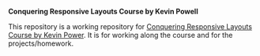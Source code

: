 **Conquering Responsive Layouts Course by Kevin Powell**

This repository is a working repository for [Conquering Responsive Layouts Course by Kevin Power](https://courses.kevinpowell.co/conquering-responsive-layouts). It is for working along the course and for the projects/homework. 
